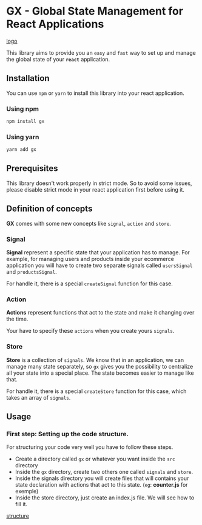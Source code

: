 # GX - Global State Management for React Applications

[logo]("./assets/logo.png")

This library aims to provide you an `easy` and `fast` way to set up and manage the global state of your **`react`** application.

## Installation

You can use `npm` or `yarn` to install this library into your react application.

### Using npm

```bash
npm install gx
```

### Using yarn

```bash
yarn add gx
```

## Prerequisites

This library doesn't work properly in strict mode. So to avoid some issues, please disable strict mode in your react application first before using it.

## Definition of concepts

**GX** comes with some new concepts like `signal`, `action` and `store`.

### Signal

**Signal** represent a specific state that your application has to manage.
For example, for managing users and products inside your ecommerce application you will have to create two separate signals called `usersSignal` and `productsSignal`.

For handle it, there is a special `createSignal` function for this case.

### Action

**Actions** represent functions that act to the state and make it changing over the time. 

Your have to specify these `actions` when you create yours `signals`.

### Store

**Store** is a collection of `signals`. We know that in an application, we can manage many state separately, so `gx` gives you the possibility to centralize all your state into a special place. The state becomes easier to manage like that.

For handle it, there is a special `createStore` function for this case, which takes an array of `signals`.

## Usage

### First step: Setting up the code structure.

For structuring your code very well you have to follow these steps.

- Create a directory called `gx` or whatever you want inside the `src` directory
- Inside the `gx` directory, create two others one called `signals` and `store`.
- Inside the signals directory you will create files that will contains your state declaration with actions that act to this state. (`eg`: **counter.js** for exemple)
- Inside the store directory, just create an index.js file. We will see how to fill it.

[structure]("./assets/structure.png")

